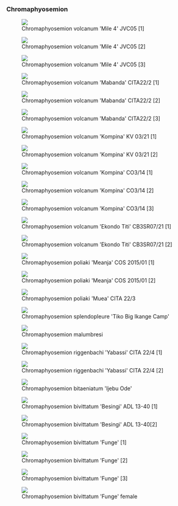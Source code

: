 ### Chromaphyosemion

<figure>
  <img src="https://thekillifish.net/index_ATTACHMENTS/20221204-DSC_8310-Enhanced-NR.jpg" />
  <figcaption>Chromaphyosemion volcanum 'Mile 4' JVC05 [1]</figcaption>
</figure>

<figure>
  <img src="https://thekillifish.net/index_ATTACHMENTS/20221204-DSC_8326-Chromaphyosemion_volcanum_mile4_Enhanced-NR.jpg" />
  <figcaption>Chromaphyosemion volcanum 'Mile 4' JVC05 [2]</figcaption>
</figure>

<figure>
  <img src="https://thekillifish.net/index_ATTACHMENTS/Chrom_volcanum_Mile4_2.jpg" />
  <figcaption>Chromaphyosemion volcanum 'Mile 4' JVC05 [3]</figcaption>
</figure>

<figure>
  <img src="https://thekillifish.net/index_ATTACHMENTS/DSC_0047_mabanda_LR.jpg" />
  <figcaption>Chromaphyosemion volcanum 'Mabanda' CITA22/2 [1]</figcaption>
</figure>

<figure>
  <img src="https://thekillifish.net/index_ATTACHMENTS/DSC_0293_mabanda_LR.jpg" />
  <figcaption>Chromaphyosemion volcanum 'Mabanda' CITA22/2 [2] </figcaption>
</figure>

<figure>
  <img src="https://thekillifish.net/index_ATTACHMENTS/DSC_0353_mabanda_LR.jpg" />
  <figcaption>Chromaphyosemion volcanum 'Mabanda' CITA22/2 [3]</figcaption>
</figure>

<figure>
  <img src="https://thekillifish.net/index_ATTACHMENTS/Chromaphyosemion_volcanum_Kompina_KV_03-21_DSC_2318.jpg" />
  <figcaption>Chromaphyosemion volcanum 'Kompina' KV 03/21 [1] </figcaption>
</figure>

<figure>
  <img src="https://thekillifish.net/index_ATTACHMENTS/Chromaphyosemion_volcanum_Kompina_KV_03-21_DSC_2322.jpg" />
  <figcaption>Chromaphyosemion volcanum 'Kompina' KV 03/21 [2] </figcaption>
</figure>

<figure>
  <img src="https://thekillifish.net/index_ATTACHMENTS/DSC_8306_kompina_LR.jpg" />
  <figcaption>Chromaphyosemion volcanum 'Kompina' CO3/14 [1]</figcaption>
</figure>

<figure>
  <img src="https://thekillifish.net/index_ATTACHMENTS/20221204-DSC_8275_kompina_LR.jpg" />
  <figcaption>Chromaphyosemion volcanum 'Kompina' CO3/14 [2]</figcaption>
</figure>

<figure>
  <img src="https://thekillifish.net/index_ATTACHMENTS/DSC_0404_Kompina_LR.jpg" />
  <figcaption>Chromaphyosemion volcanum 'Kompina' CO3/14 [3]</figcaption>
</figure>

<figure>
  <img src="https://thekillifish.net/index_ATTACHMENTS/20230201-Ekondo_titi_DSC_8818.jpg" />
  <figcaption>Chromaphyosemion volcanum 'Ekondo Titi' CB3SR07/21 [1]</figcaption>
</figure>

<figure>
  <img src="https://thekillifish.net/index_ATTACHMENTS/DSC_6431_Ekondo_titi_enhanced.jpg" />
  <figcaption>Chromaphyosemion volcanum 'Ekondo Titi' CB3SR07/21 [2]</figcaption>
</figure>

<figure>
  <img src="https://thekillifish.net/index_ATTACHMENTS/Chromaphyosemion_poliaki_COS_2015_Meanja_01_DSC_4824_LR.jpg" />
  <figcaption>Chromaphyosemion poliaki 'Meanja' COS 2015/01 [1]</figcaption>
</figure>

<figure>
  <img src="https://thekillifish.net/index_ATTACHMENTS/20210303-Chrom_poliaki_Meanja_DSC_5139.jpg" />
  <figcaption>Chromaphyosemion poliaki 'Meanja' COS 2015/01 [2]</figcaption>
</figure>

<figure>
  <img src="https://thekillifish.net/index_ATTACHMENTS/Chromaphyosemion_poliaki_Muea.jpg" />
  <figcaption>Chromaphyosemion poliaki 'Muea' CITA 22/3</figcaption>
</figure>

<figure>
  <img src="https://thekillifish.net/index_ATTACHMENTS/Chromaphyosemion_splendopleure_Tiko_Big_Ikange_Camp_DSC_4793_LR.jpg" />
  <figcaption>Chromaphyosemion splendopleure 'Tiko Big Ikange Camp'</figcaption>
</figure>

<figure>
  <img src="https://thekillifish.net/index_ATTACHMENTS/DSC_9026_malumbresi_LR.jpg" />
  <figcaption>Chromaphyosemion malumbresi</figcaption>
</figure>

<figure>
  <img src="https://thekillifish.net/index_ATTACHMENTS/DSC_0620_riggenbachi_LR.jpg" />
  <figcaption>Chromaphyosemion riggenbachi 'Yabassi' CITA 22/4 [1] </figcaption>
</figure>

<figure>
  <img src="https://thekillifish.net/index_ATTACHMENTS/20230407-riggenbachi_DSC_8965.jpg" />
  <figcaption>Chromaphyosemion riggenbachi 'Yabassi' CITA 22/4 [2] </figcaption>
</figure>

<figure>
  <img src="https://thekillifish.net/index_ATTACHMENTS/20190619-Chrom_bitaeniatum_DSC_1919.jpg" />
  <figcaption>Chromaphyosemion bitaeniatum 'Ijebu Ode'</figcaption>
</figure>

<figure>
  <img src="https://thekillifish.net/index_ATTACHMENTS/20190618_Chrom_bivittatum_Besingui-DSC_1683-Enhanced-NR.jpg" />
  <figcaption>Chromaphyosemion bivittatum 'Besingi' ADL 13-40 [1]</figcaption>
</figure>

<figure>
  <img src="https://thekillifish.net/index_ATTACHMENTS/20190618-Chrom.bivittatum_Besingui_DSC_1704-Enhanced-NR.jpg" />
  <figcaption>Chromaphyosemion bivittatum 'Besingi' ADL 13-40[2]</figcaption>
</figure>

<figure>
  <img src="https://thekillifish.net/index_ATTACHMENTS/DSC_0598_biv_funge_LR.jpg" />
  <figcaption>Chromaphyosemion bivittatum 'Funge' [1]</figcaption>
</figure>

<figure>
  <img src="https://thekillifish.net/index_ATTACHMENTS/DSC_0407_biv_funge_LR.jpg" />
  <figcaption>Chromaphyosemion bivittatum 'Funge' [2] </figcaption>
</figure>

<figure>
  <img src="https://thekillifish.net/index_ATTACHMENTS/bivittatum_Funge.jpg" />
  <figcaption>Chromaphyosemion bivittatum 'Funge' [3] </figcaption>
</figure>

<figure>
  <img src="https://thekillifish.net/index_ATTACHMENTS/DSC_0675_biv_female_LR.jpg" />
  <figcaption>Chromaphyosemion bivittatum 'Funge' female</figcaption>
</figure>